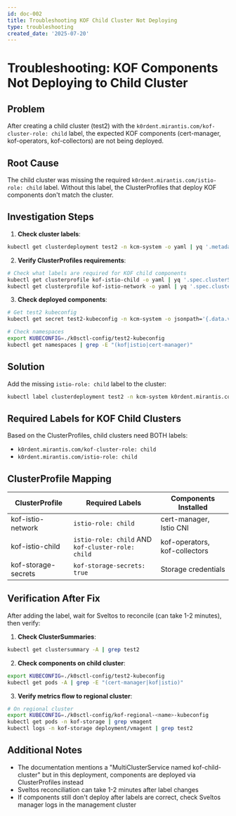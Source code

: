 ```yaml
---
id: doc-002
title: Troubleshooting KOF Child Cluster Not Deploying
type: troubleshooting
created_date: '2025-07-20'
---
```

# Troubleshooting: KOF Components Not Deploying to Child Cluster

## Problem
After creating a child cluster (test2) with the `k0rdent.mirantis.com/kof-cluster-role: child` label, the expected KOF components (cert-manager, kof-operators, kof-collectors) are not being deployed.

## Root Cause
The child cluster was missing the required `k0rdent.mirantis.com/istio-role: child` label. Without this label, the ClusterProfiles that deploy KOF components don't match the cluster.

## Investigation Steps

1. **Check cluster labels**:
```bash
kubectl get clusterdeployment test2 -n kcm-system -o yaml | yq '.metadata.labels'
```

2. **Verify ClusterProfiles requirements**:
```bash
# Check what labels are required for KOF child components
kubectl get clusterprofile kof-istio-child -o yaml | yq '.spec.clusterSelector'
kubectl get clusterprofile kof-istio-network -o yaml | yq '.spec.clusterSelector'
```

3. **Check deployed components**:
```bash
# Get test2 kubeconfig
kubectl get secret test2-kubeconfig -n kcm-system -o jsonpath='{.data.value}' | base64 -d > ./k0sctl-config/test2-kubeconfig

# Check namespaces
export KUBECONFIG=./k0sctl-config/test2-kubeconfig
kubectl get namespaces | grep -E "(kof|istio|cert-manager)"
```

## Solution

Add the missing `istio-role: child` label to the cluster:
```bash
kubectl label clusterdeployment test2 -n kcm-system k0rdent.mirantis.com/istio-role=child
```

## Required Labels for KOF Child Clusters

Based on the ClusterProfiles, child clusters need BOTH labels:
- `k0rdent.mirantis.com/kof-cluster-role: child`
- `k0rdent.mirantis.com/istio-role: child`

## ClusterProfile Mapping

| ClusterProfile | Required Labels | Components Installed |
|----------------|-----------------|---------------------|
| kof-istio-network | `istio-role: child` | cert-manager, Istio CNI |
| kof-istio-child | `istio-role: child` AND `kof-cluster-role: child` | kof-operators, kof-collectors |
| kof-storage-secrets | `kof-storage-secrets: true` | Storage credentials |

## Verification After Fix

After adding the label, wait for Sveltos to reconcile (can take 1-2 minutes), then verify:

1. **Check ClusterSummaries**:
```bash
kubectl get clustersummary -A | grep test2
```

2. **Check components on child cluster**:
```bash
export KUBECONFIG=./k0sctl-config/test2-kubeconfig
kubectl get pods -A | grep -E "(cert-manager|kof|istio)"
```

3. **Verify metrics flow to regional cluster**:
```bash
# On regional cluster
export KUBECONFIG=./k0sctl-config/kof-regional-<name>-kubeconfig
kubectl get pods -n kof-storage | grep vmagent
kubectl logs -n kof-storage deployment/vmagent | grep test2
```

## Additional Notes

- The documentation mentions a "MultiClusterService named kof-child-cluster" but in this deployment, components are deployed via ClusterProfiles instead
- Sveltos reconciliation can take 1-2 minutes after label changes
- If components still don't deploy after labels are correct, check Sveltos manager logs in the management cluster